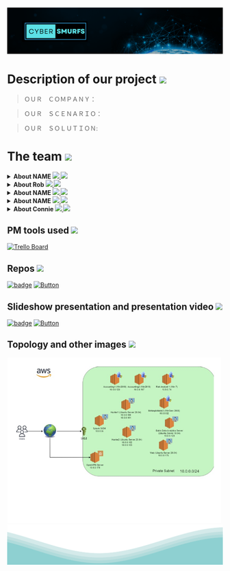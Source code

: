 ![banner](https://github.com/cyber-smurfs/.github/blob/main/profile/banner_CM.png)

# Description of our project <img width="80" src="https://media0.giphy.com/media/RDZo7znAdn2u7sAcWH/giphy.gif">
> ＯＵＲ　ＣＯＭＰＡＮＹ：

> ＯＵＲ　ＳＣＥＮＡＲＩＯ：

> ＯＵＲ　ＳＯＬＵＴＩＯＮ:


# The team <img img width="100" src="https://media0.giphy.com/media/OrDMyHY3lmvPLxBcMs/giphy.gif"/>
<details>
    <summary><b> About NAME <a href="https://github.com">
            <img height="30" src="https://www.vectorlogo.zone/logos/github/github-tile.svg" />
            </a>  <a href="https://www.linkedin.com/">
            <img height="30" src="https://www.vectorlogo.zone/logos/linkedin/linkedin-icon.svg" />
            </a> </b></summary><br/>
TEXT. TEXT. TEXT. 
</details>

<details>
    <summary><b> About Rob <a href="https://github.com">
            <img height="30" src="https://www.vectorlogo.zone/logos/github/github-tile.svg" />
            </a>  <a href="https://www.linkedin.com/">
            <img height="30" src="https://www.vectorlogo.zone/logos/linkedin/linkedin-icon.svg" />
            </a> </b></summary><br/>
Previously employed as a DTRA DoD Red Team Liaison. Chose cybersecurity to challenge myself. Pursuing a SOC Analyst position.
</details>

<details>
    <summary><b> About NAME <a href="https://github.com">
            <img height="30" src="https://www.vectorlogo.zone/logos/github/github-tile.svg" />
            </a>  <a href="https://www.linkedin.com/">
            <img height="30" src="https://www.vectorlogo.zone/logos/linkedin/linkedin-icon.svg" />
            </a> </b></summary><br/>
TEXT. TEXT. TEXT. 
</details>

<details>
    <summary><b> About NAME <a href="https://github.com">
            <img height="30" src="https://www.vectorlogo.zone/logos/github/github-tile.svg" />
            </a>  <a href="https://www.linkedin.com/">
            <img height="30" src="https://www.vectorlogo.zone/logos/linkedin/linkedin-icon.svg" />
            </a> </b></summary><br/>
TEXT. TEXT. TEXT. 
</details>

<details>
    <summary><b> About Connie <a href="https://github.com">
            <img height="30" src="https://www.vectorlogo.zone/logos/github/github-tile.svg" />
            </a>  <a href="https://www.linkedin.com/">
            <img height="30" src="https://www.vectorlogo.zone/logos/linkedin/linkedin-icon.svg" />
            </a> </b></summary><br/>
Marine veteran located in Florida. Has a B.A. in computer science with previous programming experience. Enjoys being outdoors and likes to garden. 
</details>


## PM tools used <img width="50" src="https://media4.giphy.com/media/l3vR85PnGsBwu1PFK/giphy.gif"/>
[![Trello Board](https://img.shields.io/badge/Our%20Trello%20Board-0052CC?style=for-the-badge&logo=trello&logoColor=white)](https://trello.com/b/x76ADRAC/project-management)

## Repos <img width="45" src="https://media1.giphy.com/media/du3J3cXyzhj75IOgvA/giphy.gif"/>
[![badge](https://img.shields.io/badge/Documentations%20Repo-1338BE?style=for-the-badge)](https://github.com/Cyber-Fortress-Technologies/Project-Docs)
[![Button](https://img.shields.io/badge/Standard%20Procedures%20Repo-1338BE?style=for-the-badge)](https://github.com/Cyber-Fortress-Technologies/SOPs)

## Slideshow presentation and presentation video <img width="50" src="https://media0.giphy.com/media/NSooDzvyow8sO7za0c/giphy.gif"/>
[![badge](https://img.shields.io/badge/Slideshow%20Presentation-1338BE?style=for-the-badge)](https://github.com/Cyber-Fortress-Technologies/Project-Docs)
[![Button](https://img.shields.io/badge/Presentation%20Video%20Recording-1338BE?style=for-the-badge)](https://github.com/Cyber-Fortress-Technologies/SOPs)

## Topology and other images <img width="50" src="https://media2.giphy.com/media/077i6AULCXc0FKTj9s/giphy.gif"/>
<img width="500" src="https://github.com/cyber-smurfs/Documents/blob/main/401%20final%20-%20Cyber%20Smurfs%20topology.jpg"/>







<img img width="1000" src="https://github.com/cyber-smurfs/.github/blob/main/profile/waves.svg"/>

<!--
![b](https://i.pinimg.com/736x/fe/73/35/fe7335584fbcec8898345661ce8e0d2e--search.jpg)
<p align="center">
  <img  src="https://readme-typing-svg.demolab.com?font=fira+code&size=25&duration=3000&pause=1000&color=A40000&multiline=true&width=435&lines=Welcome+To+Cyber+Fortress+%F0%9F%91%8B+">
</p>
![](https://strohljackson.files.wordpress.com/2016/11/smurf2.gif?w=700)

**Here are some ideas to get you started:**

🙋‍♀️ A short introduction - what is your organization all about?
🌈 Contribution guidelines - how can the community get involved?
👩‍💻 Useful resources - where can the community find your docs? Is there anything else the community should know?
🍿 Fun facts - what does your team eat for breakfast?
🧙 Remember, you can do mighty things with the power of [Markdown](https://docs.github.com/github/writing-on-github/getting-started-with-writing-and-formatting-on-github/basic-writing-and-formatting-syntax)
-->
